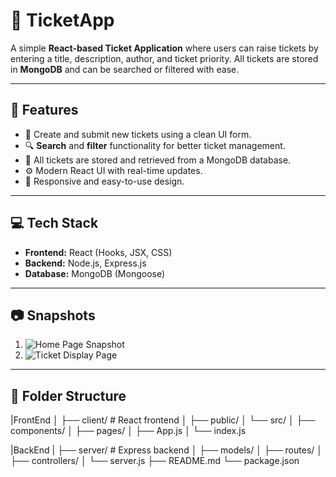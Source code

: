 # 🎫 TicketApp

A simple **React-based Ticket Application** where users can raise tickets by entering a title, description, author, and ticket priority. All tickets are stored in **MongoDB** and can be searched or filtered with ease.

---

## 📌 Features

- 📝 Create and submit new tickets using a clean UI form.
- 🔍 **Search** and **filter** functionality for better ticket management.
- 📂 All tickets are stored and retrieved from a MongoDB database.
- ⚙️ Modern React UI with real-time updates.
- 📱 Responsive and easy-to-use design.

---

## 💻 Tech Stack

- **Frontend:** React (Hooks, JSX, CSS)
- **Backend:** Node.js, Express.js
- **Database:** MongoDB (Mongoose)
---

## 📷 Snapshots

1. ![Home Page Snapshot](./assets/snapshot1.png)  
2. ![Ticket Display Page](./assets/snapshot2.png)

---

## 📁 Folder Structure
|FrontEnd
│
├── client/ # React frontend
│ ├── public/
│ └── src/
│ ├── components/
│ ├── pages/
│ ├── App.js
│ └── index.js

|BackEnd
|
├── server/ # Express backend
│ ├── models/
│ ├── routes/
│ ├── controllers/
│ └── server.js
├── README.md
└── package.json

